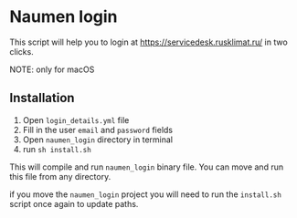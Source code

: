 # Naumen login

This script will help you to login at <https://servicedesk.rusklimat.ru/> in two clicks.

NOTE: only for macOS

## Installation

1. Open `login_details.yml` file
2. Fill in the user `email` and `password` fields
3. Open `naumen_login` directory in terminal
4. run `sh install.sh`

This will compile and run `naumen_login` binary file.
You can move and run this file from any directory.

if you move the `naumen_login` project you will need to run the `install.sh` script once again to update paths.
